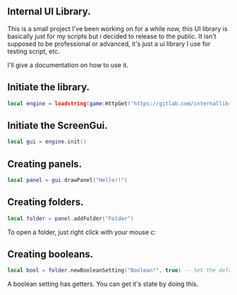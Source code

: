 ## Internal UI Library.

This is a small project I've been working on for a while now, this UI library is basically just for my scripts but i decided to release to the public. It isn't supposed to be professional or advanced, it's just a ui library I use for testing script, etc.

I'll give a documentation on how to use it.

## Initiate the library.
```lua
local engine = loadstring(game:HttpGet('https://gitlab.com/internallibrary/main/-/raw/main/library.lua',true))()
```

## Initiate the ScreenGui.
```lua
local gui = engine.init()
```
## Creating panels.
```lua
local panel = gui.drawPanel("Hello!!")
```
## Creating folders.
```lua
local folder = panel.addFolder("Folder")
```
To open a folder, just right click with your mouse c:
## Creating booleans.
```lua
local bool = folder.newBooleanSetting("Boolean!", true) -- Set the default state to true or false.
```
A boolean setting has getters.
You can get it's state by doing this.
